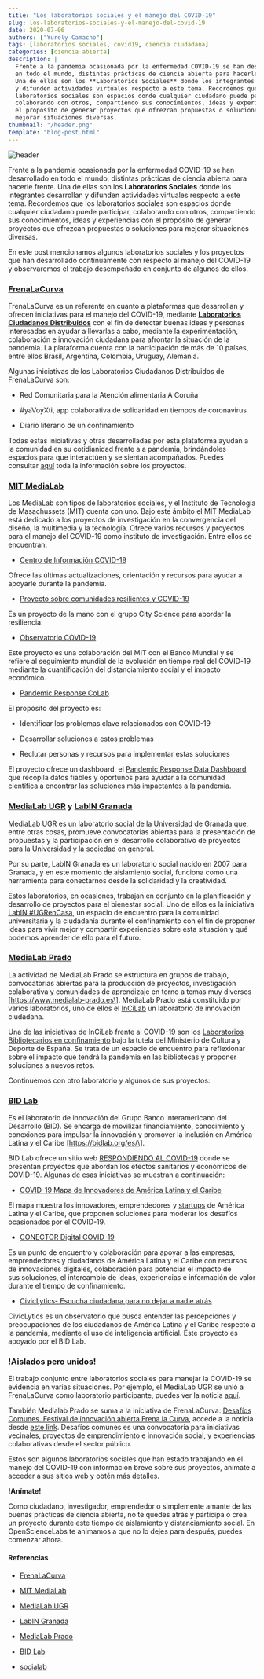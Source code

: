 ```yaml
---
title: "Los laboratorios sociales y el manejo del COVID-19"
slug: los-laboratorios-sociales-y-el-manejo-del-covid-19
date: 2020-07-06
authors: ["Yurely Camacho"]
tags: [laboratorios sociales, covid19, ciencia ciudadana]
categories: [ciencia abierta]
description: |
  Frente a la pandemia ocasionada por la enfermedad COVID-19 se han desarrollado
  en todo el mundo, distintas prácticas de ciencia abierta para hacerle frente.
  Una de ellas son los **Laboratorios Sociales** donde los integrantes desarrollan
  y difunden actividades virtuales respecto a este tema. Recordemos que los
  laboratorios sociales son espacios donde cualquier ciudadano puede participar,
  colaborando con otros, compartiendo sus conocimientos, ideas y experiencias con
  el propósito de generar proyectos que ofrezcan propuestas o soluciones para
  mejorar situaciones diversas.
thumbnail: "/header.png"
template: "blog-post.html"
---
```


<!-- # Los laboratorios sociales y el manejo del COVID-19 -->
<!-- **Por Yurely Camacho** -->

![header](../../../images/blog/los-laboratorios-sociales-y-el-manejo-del-covid-19/header.png)

Frente a la pandemia ocasionada por la enfermedad COVID-19 se han desarrollado
en todo el mundo, distintas prácticas de ciencia abierta para hacerle frente.
Una de ellas son los **Laboratorios Sociales** donde los integrantes desarrollan
y difunden actividades virtuales respecto a este tema. Recordemos que los
laboratorios sociales son espacios donde cualquier ciudadano puede participar,
colaborando con otros, compartiendo sus conocimientos, ideas y experiencias con
el propósito de generar proyectos que ofrezcan propuestas o soluciones para
mejorar situaciones diversas.

<!-- TEASER_END -->

En este post mencionamos algunos laboratorios sociales y los proyectos que han
desarrollado continuamente con respecto al manejo del COVID-19 y observaremos el
trabajo desempeñado en conjunto de algunos de ellos.

### [FrenaLaCurva](https://frenalacurva.net/)

FrenaLaCurva es un referente en cuanto a plataformas que desarrollan y ofrecen
iniciativas para el manejo del COVID-19, mediante
[**Laboratorios Ciudadanos Distribuidos**](https://frenalacurva.net/laboratorios-ciudadanos/)
con el fin de detectar buenas ideas y personas interesadas en ayudar a llevarlas
a cabo, mediante la experimentación, colaboración e innovación ciudadana para
afrontar la situación de la pandemia. La plataforma cuenta con la participación
de más de 10 países, entre ellos Brasil, Argentina, Colombia, Uruguay, Alemania.

Algunas iniciativas de los Laboratorios Ciudadanos Distribuidos de FrenaLaCurva
son:

- Red Comunitaria para la Atención alimentaria A Coruña

- #yaVoyXti, app colaborativa de solidaridad en tiempos de coronavirus

- Diario literario de un confinamiento

Todas estas iniciativas y otras desarrolladas por esta plataforma ayudan a la
comunidad en su cotidianidad frente a a pandemia, brindándoles espacios para que
interactúen y se sientan acompañados. Puedes consultar
[aquí](https://drive.google.com/drive/folders/1zDYuT0bf0MAGD15bmYsxIBpDEhwbf16P)
toda la información sobre los proyectos.

### [MIT MediaLab](https://www.media.mit.edu/)

Los MediaLab son tipos de laboratorios sociales, y el Instituto de Tecnología de
Masachussets (MIT) cuenta con uno. Bajo este ámbito el MIT MediaLab está
dedicado a los proyectos de investigación en la convergencia del diseño, la
multimedia y la tecnología. Ofrece varios recursos y proyectos para el manejo
del COVID-19 como instituto de investigación. Entre ellos se encuentran:

- [Centro de Información COVID-19](https://covid19.mit.edu/)

Ofrece las últimas actualizaciones, orientación y recursos para ayudar a
apoyarle durante la pandemia.

- [Proyecto sobre comunidades resilientes y COVID-19](https://www.media.mit.edu/projects/resilient-communities-and-covid19/overview/)

Es un proyecto de la mano con el grupo City Science para abordar la resiliencia.

- [Observatorio COVID-19](https://c19observatory.media.mit.edu/)

Este proyecto es una colaboración del MIT con el Banco Mundial y se refiere al
seguimiento mundial de la evolución en tiempo real del COVID-19 mediante la
cuantificación del distanciamiento social y el impacto económico.

- [Pandemic Response CoLab](https://www.pandemicresponsecolab.org/)

El propósito del proyecto es:

- Identificar los problemas clave relacionados con COVID-19

- Desarrollar soluciones a estos problemas

- Reclutar personas y recursos para implementar estas soluciones

El proyecto ofrece un dashboard, el
[Pandemic Response Data Dashboard](https://www.pandemicresponsedata.org/) que
recopila datos fiables y oportunos para ayudar a la comunidad científica a
encontrar las soluciones más impactantes a la pandemia.

### [MediaLab UGR](https://medialab.ugr.es) y [LabIN Granada](https://labingranada.org/)

MediaLab UGR es un laboratorio social de la Universidad de Granada que, entre
otras cosas, promueve convocatorias abiertas para la presentación de propuestas
y la participación en el desarrollo colaborativo de proyectos para la
Universidad y la sociedad en general.

Por su parte, LabIN Granada es un laboratorio social nacido en 2007 para
Granada, y en este momento de aislamiento social, funciona como una herramienta
para conectarnos desde la solidaridad y la creatividad.

Estos laboratorios, en ocasiones, trabajan en conjunto en la planificación y
desarrollo de proyectos para el bienestar social. Uno de ellos es la iniciativa
[LabIN #UGRenCasa](https://ugrencasa.labingranada.org/), un espacio de encuentro
para la comunidad universitaria y la ciudadanía durante el confinamiento con el
fin de proponer ideas para vivir mejor y compartir experiencias sobre esta
situación y qué podemos aprender de ello para el futuro.

### [MediaLab Prado](https://www.medialab-prado.es)

La actividad de MediaLab Prado se estructura en grupos de trabajo, convocatorias
abiertas para la producción de proyectos, investigación colaborativa y
comunidades de aprendizaje en torno a temas muy diversos
\[https://www.medialab-prado.es\]. MediaLab Prado está constituido por varios
laboratorios, uno de ellos el
[InCiLab](https://www.medialab-prado.es/laboratorios/incilab) un laboratorio de
innovación ciudadana.

Una de las iniciativas de InCiLab frente al COVID-19 son los
[Laboratorios Bibliotecarios en confinamiento](https://www.culturaydeporte.gob.es/cultura/areas/bibliotecas/mc/laboratorios-bibliotecarios/jornadas/confinamiento.html)
bajo la tutela del Ministerio de Cultura y Deporte de España. Se trata de un
espacio de encuentro para reflexionar sobre el impacto que tendrá la pandemia en
las bibliotecas y proponer soluciones a nuevos retos.

Continuemos con otro laboratorio y algunos de sus proyectos:

### [BID Lab](https://bidlab.org/es/)

Es el laboratorio de innovación del Grupo Banco Interamericano del Desarrollo
(BID). Se encarga de movilizar financiamiento, conocimiento y conexiones para
impulsar la innovación y promover la inclusión en América Latina y el Caribe
\[https://bidlab.org/es/\].

BID Lab ofrece un sitio web
[RESPONDIENDO AL COVID-19](https://bidlab.org/es/coronavirus) donde se presentan
proyectos que abordan los efectos sanitarios y económicos del COVID-19. Algunas
de esas iniciativas se muestran a continuación:

- [COVID-19 Mapa de Innovadores de América Latina y el Caribe](https://bidlab.org/es/map-LAC-innovators-Covid-19)

El mapa muestra los innovadores, emprendedores y
[startups](https://es.wikipedia.org/wiki/Empresa_emergente) de América Latina y
el Caribe, que proponen soluciones para moderar los desafíos ocasionados por el
COVID-19.

- [CONECTOR Digital COVID-19](https://bidlab.org/es/conector-digital/inicio)

Es un punto de encuentro y colaboración para apoyar a las empresas,
emprendedores y ciudadanos de América Latina y el Caribe con recursos de
innovaciones digitales, colaboración para potenciar el impacto de
sus soluciones, el intercambio de ideas, experiencias e información de valor
durante el tiempo de confinamiento.

- [CivicLytics- Escucha ciudadana para no dejar a nadie atrás](https://covid19-civiclytics.citibeats.com/#/)

CivicLytics es un observatorio que busca entender las percepciones y
preocupaciones de los ciudadanos de América Latina y el Caribe respecto a la
pandemia, mediante el uso de inteligencia artificial. Este proyecto es apoyado
por el BID Lab.

### !Aislados pero unidos!

El trabajo conjunto entre laboratorios sociales para manejar la COVID-19 se
evidencia en varias situaciones. Por ejemplo, el MediaLab UGR se unió a
FrenaLaCurva como laboratorio participante, puedes ver la noticia
[aquí](https://medialab.ugr.es/noticias/medialab-ugr-se-une-a-frenalacurva-net-una-iniciativa-para-hacer-frente-a-la-crisis-del-covid-19/).

También Medialab Prado se suma a la iniciativa de FrenaLaCurva:
[Desafíos Comunes. Festival de innovación abierta Frena la Curva](https://frenalacurva.net/desafios-comunes/),
accede a la noticia desde
[este link](https://www.medialab-prado.es/noticias/desafios-comunes-festival-de-innovacion-abierta-frena-la-curva-proyectos-seleccionados).
Desafíos comunes es una convocatoria para iniciativas vecinales, proyectos de
emprendimiento e innovación social, y experiencias colaborativas desde el sector
público.

Estos son algunos laboratorios sociales que han estado trabajando en el manejo
del COVID-19 con información breve sobre sus proyectos, anímate a acceder a sus
sitios web y obtén más detalles.

**!Anímate!**

Como ciudadano, investigador, emprendedor o simplemente amante de las buenas
prácticas de ciencia abierta, no te quedes atrás y participa o crea un proyecto
durante este tiempo de aislamiento y distanciamiento social. En OpenScienceLabs
te animamos a que no lo dejes para después, puedes comenzar ahora.

#### Referencias

- [FrenaLaCurva](https://frenalacurva.net/)

- [MIT MediaLab](https://www.media.mit.edu/)

- [MediaLab UGR](https://medialab.ugr.es)

- [LabIN Granada](https://labingranada.org/)

- [MediaLab Prado](https://www.medialab-prado.es)

- [BID Lab](https://bidlab.org/es/)

- [socialab](https://socialab.com)
